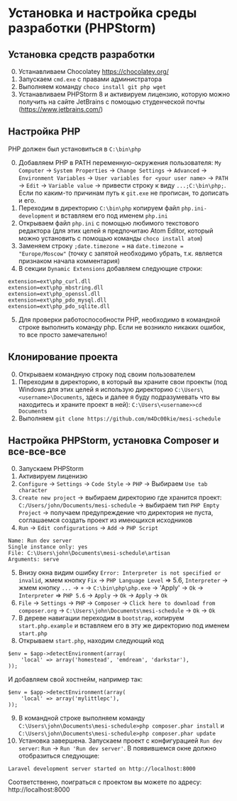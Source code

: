 # Установка и настройка среды разработки (PHPStorm)

## Установка средств разработки

0. Устанавливаем Chocolatey https://chocolatey.org/
1. Запускаем `cmd.exe` с правами администратора
2. Выполняем команду `choco install git php wget`
3. Устанавливаем PHPStorm 8 и активируем лицензию, которую можно получить на
  сайте JetBrains с помощью студенческой почты (https://www.jetbrains.com/)

## Настройка PHP

PHP должен был установиться в `C:\bin\php`

0. Добавляем PHP в PATH переменную-окружения пользователя: `My Computer` ->
  `System Properties` -> `Change Settings` -> `Advanced` ->
  `Environment Variables` -> `User variables for <your user name>` -> `PATH`
  -> `Edit` -> `Variable value` -> привести строку к виду `...;C:\bin\php;`.
  Если по каким-то причинам путь к `git.exe` не прописан, то дописать и его.
1. Переходим в директорию `C:\bin\php` копируем файл `php.ini-development`
  и вставляем его под именем `php.ini`
2. Открываем файл `php.ini` с помощью любимого текстового редактора (для этих
  целей я предпочитаю Atom Editor, который можно установить с помощью команды
  `choco install atom`)
3. Заменяем строку `;date.timezone =` на `date.timezone = "Europe/Moscow"`
  (точку с запятой необходимо убрать, т.к. является признаком начала
   комментария)
4. В секции `Dynamic Extensions` добавляем следующие строки:
```
extension=ext\php_curl.dll
extension=ext\php_mbstring.dll
extension=ext\php_openssl.dll
extension=ext\php_pdo_mysql.dll
extension=ext\php_pdo_sqlite.dll
```
5. Для проверки работоспособности PHP, необходимо в командной строке выполнить
  команду php. Если не возникло никаких ошибок, то все просто замечательно!

## Клонирование проекта

0. Открываем командную строку под своим пользователем
1. Переходим в директорию, в который вы храните свои проекты (под Windows
  для этих целей я использую директорию `C:\Users\<username>\Documents`, здесь
  и далее я буду подразумевать что вы находитесь и храните проект в ней):
  `C:\Users\<username>>cd Documents`
2. Выполняем `git clone https://github.com/m4Dc00kie/mesi-schedule`

## Настройка PHPStorm, установка Composer и все-все-все

0. Запускаем PHPStorm
1. Активируем лиценизю
2. `Configure` -> `Settings` -> `Code Style` -> `PHP` ->
 Выбираем `Use tab character`
3. `Create new project` -> выбираем директорию где хранится проект:
  `C:/Users/john/Documents/mesi-schedule` -> выбираем тип `PHP Empty Project`
  -> получаем предупреждение что директория не пуста, соглашаемся создать
  проект из имеющихся исходников
4. `Run` -> `Edit configurations` -> `Add` -> `PHP Script`
```
Name: Run dev server
Single instance only: yes
File: C:\Users\john\Documents\mesi-schedule\artisan
Arguments: serve
```
5. Внизу окна видим ошибку `Error: Interpreter is not specified or invalid`,
  жмем кнопку `Fix` -> `PHP Language Level` => 5.6, `Interpreter` ->
  жмем кнопку `...` -> `+` -> `C:\bin\php\php.exe` -> 'Apply' -> `Ok`
  -> `Interpreter` => `PHP 5.6` -> `Apply` -> `Ok` -> `Apply` -> `Ok`
6. `File` -> `Settings` -> `PHP` -> `Composer` ->
  `Click here to download from composer.org` ->
  `C:\Users\john\Documents\mesi-schedule` -> `Ok` -> `Ok`
7. В дереве навигации переходим в `bootstrap`, копируем `start.php.example` и
вставляем его в эту же директорию под именем `start.php`
8. Открываем `start.php`, находим следующий код
```
$env = $app->detectEnvironment(array(
    'local' => array('homestead', 'emdream', 'darkstar'),
));
```
И добавляем свой хостнейм, например так:
```
$env = $app->detectEnvironment(array(
    'local' => array('mylittlepc'),
));
```
9. В командной строке выполняем команду
  `C:\Users\john\Documents\mesi-schedule>php composer.phar install` и
  `C:\Users\john\Documents\mesi-schedule>php composer.phar update`
10. Установка завершена. Запускаем проект с конфигурацией `Run dev server`:
  `Run` -> `Run 'Run dev server'`. В появившемся окне должно отобразиться
  следующие:
  ```
  Laravel development server started on http://localhost:8000
  ```
  Соответственно, поиграться с проектом вы можете по адресу: http://localhost:8000
